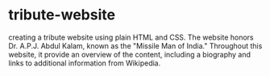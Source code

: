 # tribute-website

creating a tribute website using plain HTML and CSS. The website honors Dr. A.P.J. Abdul Kalam, known as the "Missile Man of India." Throughout this website, it provide an overview of the content, including a biography and links to additional information from Wikipedia.
